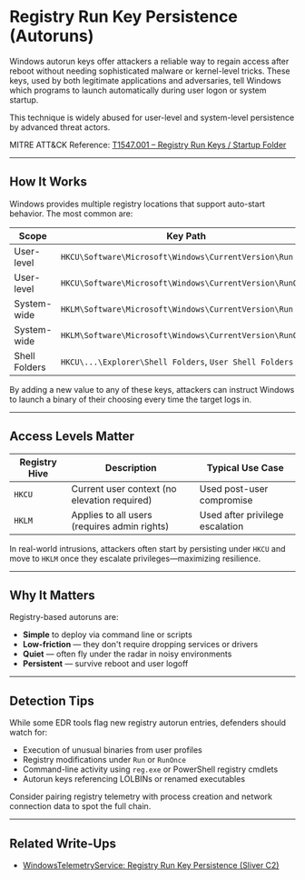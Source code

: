 # Registry Run Key Persistence (Autoruns)

Windows autorun keys offer attackers a reliable way to regain access after reboot without needing sophisticated malware or kernel-level tricks. 
These keys, used by both legitimate applications and adversaries, tell Windows which programs to launch automatically during user logon or system startup.

This technique is widely abused for user-level and system-level persistence by advanced threat actors.

MITRE ATT&CK Reference: [T1547.001 – Registry Run Keys / Startup Folder](https://attack.mitre.org/techniques/T1547/001/)

---

## How It Works

Windows provides multiple registry locations that support auto-start behavior. The most common are:

| Scope      | Key Path                                                                 |
|------------|--------------------------------------------------------------------------|
| User-level | `HKCU\Software\Microsoft\Windows\CurrentVersion\Run`                    |
| User-level | `HKCU\Software\Microsoft\Windows\CurrentVersion\RunOnce`               |
| System-wide| `HKLM\Software\Microsoft\Windows\CurrentVersion\Run`                   |
| System-wide| `HKLM\Software\Microsoft\Windows\CurrentVersion\RunOnce`              |
| Shell Folders| `HKCU\...\Explorer\Shell Folders`, `User Shell Folders`              |

By adding a new value to any of these keys, attackers can instruct Windows to launch a binary of their choosing every time the target logs in.

---

## Access Levels Matter

| Registry Hive | Description                                     | Typical Use Case                   |
|---------------|--------------------------------------------------|------------------------------------|
| `HKCU`        | Current user context (no elevation required)     | Used post-user compromise          |
| `HKLM`        | Applies to all users (requires admin rights)     | Used after privilege escalation     |

In real-world intrusions, attackers often start by persisting under `HKCU` and move to `HKLM` once they escalate privileges—maximizing resilience.

---

## Why It Matters

Registry-based autoruns are:

- **Simple** to deploy via command line or scripts
- **Low-friction** — they don't require dropping services or drivers
- **Quiet** — often fly under the radar in noisy environments
- **Persistent** — survive reboot and user logoff

---

## Detection Tips

While some EDR tools flag new registry autorun entries, defenders should watch for:

- Execution of unusual binaries from user profiles
- Registry modifications under `Run` or `RunOnce`
- Command-line activity using `reg.exe` or PowerShell registry cmdlets
- Autorun keys referencing LOLBINs or renamed executables

Consider pairing registry telemetry with process creation and network connection data to spot the full chain.

---

## Related Write-Ups

- [WindowsTelemetryService: Registry Run Key Persistence (Sliver C2)](https://github.com/j-manli/adversary-tradecraft-study/blob/main/03_persistence/autorun/T1547.001_runkey_C2_sliver.md)
